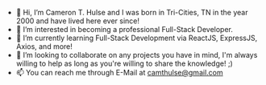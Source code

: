 - 👋 Hi, I’m Cameron T. Hulse and I was born in Tri-Cities, TN in the year 2000 and have lived here ever since!
- 👀 I’m interested in becoming a professional Full-Stack Developer.
- 🌱 I’m currently learning Full-Stack Development via ReactJS, ExpressJS, Axios, and more!
- 💞️ I’m looking to collaborate on any projects you have in mind, I'm always willing to help as long as you're willing to share the knowledge! ;)
- 📫 You can reach me through E-Mail at camthulse@gmail.com

<!---
camthulse/camthulse is a ✨ special ✨ repository because its `README.md` (this file) appears on your GitHub profile.
You can click the Preview link to take a look at your changes.
--->
